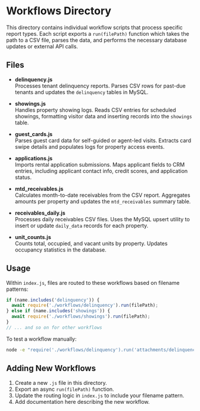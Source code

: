 # Workflows Directory

This directory contains individual workflow scripts that process specific report types. Each script exports a `run(filePath)` function which takes the path to a CSV file, parses the data, and performs the necessary database updates or external API calls.

## Files

- **delinquency.js**  
  Processes tenant delinquency reports. Parses CSV rows for past-due tenants and updates the `delinquency` tables in MySQL.

- **showings.js**  
  Handles property showing logs. Reads CSV entries for scheduled showings, formatting visitor data and inserting records into the `showings` table.

- **guest_cards.js**  
  Parses guest card data for self-guided or agent-led visits. Extracts card swipe details and populates logs for property access events.

- **applications.js**  
  Imports rental application submissions. Maps applicant fields to CRM entries, including applicant contact info, credit scores, and application status.

- **mtd_receivables.js**  
  Calculates month-to-date receivables from the CSV report. Aggregates amounts per property and updates the `mtd_receivables` summary table.

- **receivables_daily.js**  
  Processes daily receivables CSV files. Uses the MySQL upsert utility to insert or update `daily_data` records for each property.

- **unit_counts.js**  
  Counts total, occupied, and vacant units by property. Updates occupancy statistics in the database.

## Usage

Within `index.js`, files are routed to these workflows based on filename patterns:

```js
if (name.includes('delinquency')) {
  await require('./workflows/delinquency').run(filePath);
} else if (name.includes('showings')) {
  await require('./workflows/showings').run(filePath);
}
// ... and so on for other workflows
```

To test a workflow manually:

```bash
node -e "require('./workflows/delinquency').run('attachments/delinquency_report.csv')"
```

## Adding New Workflows

1. Create a new `.js` file in this directory.
2. Export an async `run(filePath)` function.
3. Update the routing logic in `index.js` to include your filename pattern.
4. Add documentation here describing the new workflow.

